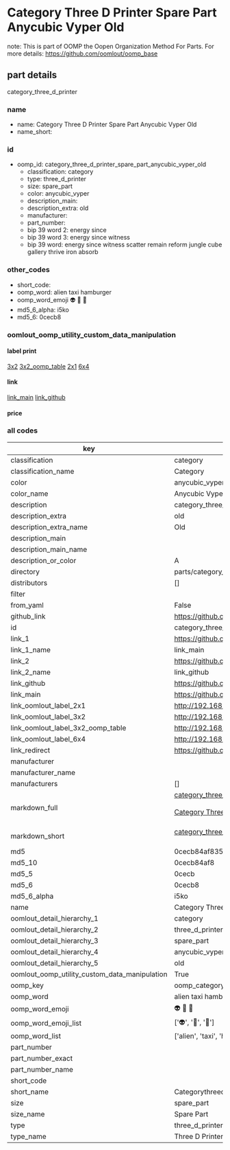 # Category Three D Printer Spare Part Anycubic Vyper Old  

note: This is part of OOMP the Oopen Organization Method For Parts. For more details: https://github.com/oomlout/oomp_base

##  part details
  



category_three_d_printer



### name
* name: Category Three D Printer Spare Part Anycubic Vyper Old
* name_short: 
### id
* oomp_id: category_three_d_printer_spare_part_anycubic_vyper_old
  * classification: category
  * type: three_d_printer
  * size: spare_part
  * color: anycubic_vyper
  * description_main: 
  * description_extra: old
  * manufacturer: 
  * part_number: 
  * bip 39 word 2: energy since
  * bip 39 word 3: energy since witness
  * bip 39 word: energy since witness scatter remain reform jungle cube gallery thrive iron absorb

### other_codes
* short_code: 
* oomp_word: alien taxi hamburger
* oomp_word_emoji :alien: :taxi: :hamburger:
* md5_6_alpha: i5ko
* md5_6: 0cecb8






### oomlout_oomp_utility_custom_data_manipulation
#### label print
[3x2](http://192.168.1.245:1112/?label=oomp%20i5ko)
[3x2_oomp_table](http://192.168.1.108:1112/?label=oomp%20i5ko)
[2x1](http://192.168.1.242:1112/?label=oomp%20i5ko)
[6x4](http://192.168.1.55:1112/?label=oomp%20i5ko)    

#### link

[link_main](https://github.com/oomlout/oomlout_oomp_version_1_messy/tree/main/parts/category_three_d_printer_spare_part_anycubic_vyper_old) [link_github](https://github.com/oomlout/oomlout_oomp_version_1_messy/tree/main/parts/category_three_d_printer_spare_part_anycubic_vyper_old)                             

#### price







### all codes 
| key | value |  
| --- | --- |  
| classification | category |  
| classification_name | Category |  
| color | anycubic_vyper |  
| color_name | Anycubic Vyper |  
| description | category_three_d_printer |  
| description_extra | old |  
| description_extra_name | Old |  
| description_main |  |  
| description_main_name |  |  
| description_or_color | A  |  
| directory | parts/category_three_d_printer_spare_part_anycubic_vyper_old |  
| distributors | [] |  
| filter |  |  
| from_yaml | False |  
| github_link | https://github.com/oomlout/oomlout_oomp_part_src/tree/main/parts/category_three_d_printer_spare_part_anycubic_vyper_old |  
| id | category_three_d_printer_spare_part_anycubic_vyper_old |  
| link_1 | https://github.com/oomlout/oomlout_oomp_version_1_messy/tree/main/parts/category_three_d_printer_spare_part_anycubic_vyper_old |  
| link_1_name | link_main |  
| link_2 | https://github.com/oomlout/oomlout_oomp_version_1_messy/tree/main/parts/category_three_d_printer_spare_part_anycubic_vyper_old |  
| link_2_name | link_github |  
| link_github | https://github.com/oomlout/oomlout_oomp_version_1_messy/tree/main/parts/category_three_d_printer_spare_part_anycubic_vyper_old |  
| link_main | https://github.com/oomlout/oomlout_oomp_version_1_messy/tree/main/parts/category_three_d_printer_spare_part_anycubic_vyper_old |  
| link_oomlout_label_2x1 | http://192.168.1.242:1112/?label=oomp%20i5ko |  
| link_oomlout_label_3x2 | http://192.168.1.245:1112/?label=oomp%20i5ko |  
| link_oomlout_label_3x2_oomp_table | http://192.168.1.108:1112/?label=oomp%20i5ko |  
| link_oomlout_label_6x4 | http://192.168.1.55:1112/?label=oomp%20i5ko |  
| link_redirect | https://github.com/oomlout/oomlout_oomp_version_1_messy/tree/main/parts/category_three_d_printer_spare_part_anycubic_vyper_old |  
| manufacturer |  |  
| manufacturer_name |  |  
| manufacturers | [] |  
| markdown_full | [category_three_d_printer_spare_part_anycubic_vyper_old](none)<br>[](none)<br>[Category Three D Printer Spare Part Anycubic Vyper Old](none)<br><br> |  
| markdown_short | [category_three_d_printer_spare_part_anycubic_vyper_old](none)<br><br> |  
| md5 | 0cecb84af8356f22d15acc07f9724a50 |  
| md5_10 | 0cecb84af8 |  
| md5_5 | 0cecb |  
| md5_6 | 0cecb8 |  
| md5_6_alpha | i5ko |  
| name | Category Three D Printer Spare Part Anycubic Vyper Old |  
| oomlout_detail_hierarchy_1 | category |  
| oomlout_detail_hierarchy_2 | three_d_printer |  
| oomlout_detail_hierarchy_3 | spare_part |  
| oomlout_detail_hierarchy_4 | anycubic_vyper |  
| oomlout_detail_hierarchy_5 | old |  
| oomlout_oomp_utility_custom_data_manipulation | True |  
| oomp_key | oomp_category_three_d_printer_spare_part_anycubic_vyper_old |  
| oomp_word | alien taxi hamburger |  
| oomp_word_emoji | :alien: :taxi: :hamburger: |  
| oomp_word_emoji_list | [':alien:', ':taxi:', ':hamburger:'] |  
| oomp_word_list | ['alien', 'taxi', 'hamburger'] |  
| part_number |  |  
| part_number_exact |  |  
| part_number_name |  |  
| short_code |  |  
| short_name | Categorythreedprinter |  
| size | spare_part |  
| size_name | Spare Part |  
| type | three_d_printer |  
| type_name | Three D Printer |  
